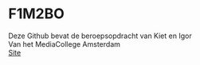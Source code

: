 # F1M2BO

Deze Github bevat de beroepsopdracht van Kiet en Igor 
<br>
Van het MediaCollege Amsterdam
<br>
[Site](https://33993.hosts1.ma-cloud.nl/F1M2BO/NL/index.html)

